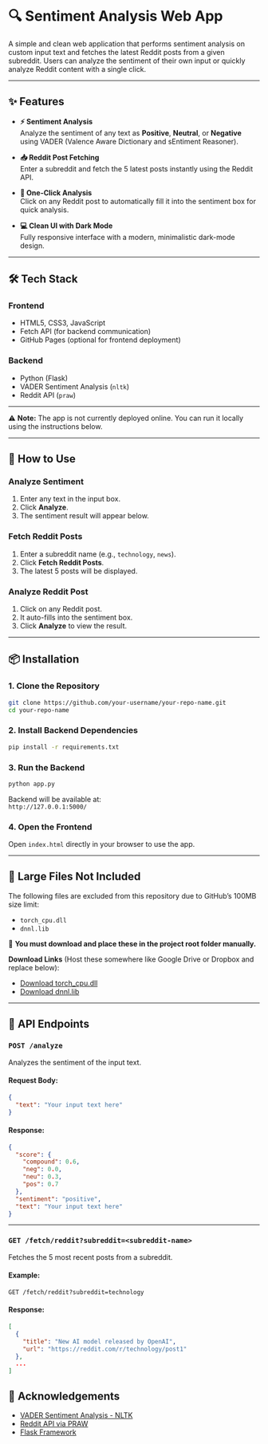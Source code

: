 
# 🔍 Sentiment Analysis Web App

A simple and clean web application that performs sentiment analysis on custom input text and fetches the latest Reddit posts from a given subreddit. Users can analyze the sentiment of their own input or quickly analyze Reddit content with a single click.

---

## ✨ Features

- **⚡ Sentiment Analysis**  
  Analyze the sentiment of any text as **Positive**, **Neutral**, or **Negative** using VADER (Valence Aware Dictionary and sEntiment Reasoner).

- **📥 Reddit Post Fetching**  
  Enter a subreddit and fetch the 5 latest posts instantly using the Reddit API.

- **🧠 One-Click Analysis**  
  Click on any Reddit post to automatically fill it into the sentiment box for quick analysis.

- **💻 Clean UI with Dark Mode**  
  Fully responsive interface with a modern, minimalistic dark-mode design.

---

## 🛠️ Tech Stack

### Frontend
- HTML5, CSS3, JavaScript
- Fetch API (for backend communication)
- GitHub Pages (optional for frontend deployment)

### Backend
- Python (Flask)
- VADER Sentiment Analysis (`nltk`)
- Reddit API (`praw`)

---

⚠️ **Note:** The app is not currently deployed online. You can run it locally using the instructions below.

---

## 🧪 How to Use

### Analyze Sentiment
1. Enter any text in the input box.
2. Click **Analyze**.
3. The sentiment result will appear below.

### Fetch Reddit Posts
1. Enter a subreddit name (e.g., `technology`, `news`).
2. Click **Fetch Reddit Posts**.
3. The latest 5 posts will be displayed.

### Analyze Reddit Post
1. Click on any Reddit post.
2. It auto-fills into the sentiment box.
3. Click **Analyze** to view the result.

---

## 📦 Installation

### 1. Clone the Repository
```bash
git clone https://github.com/your-username/your-repo-name.git
cd your-repo-name
```

### 2. Install Backend Dependencies
```bash
pip install -r requirements.txt
```

### 3. Run the Backend
```bash
python app.py
```
Backend will be available at:  
`http://127.0.0.1:5000/`

### 4. Open the Frontend
Open `index.html` directly in your browser to use the app.

---

## 📁 Large Files Not Included

The following files are excluded from this repository due to GitHub’s 100MB size limit:

- `torch_cpu.dll`
- `dnnl.lib`

🔗 **You must download and place these in the project root folder manually.**

**Download Links** (Host these somewhere like Google Drive or Dropbox and replace below):
- [Download torch_cpu.dll](https://drive.google.com/file/d/1ZIOhm9bwSRo3fA247-dv75DnsDKXH9Z4/view?usp=drive_link)
- [Download dnnl.lib](https://drive.google.com/file/d/13Kf0swJGZAKusBl_hH7JV0TYFkZZ2brs/view?usp=drive_link)

---

## 📡 API Endpoints

### `POST /analyze`

Analyzes the sentiment of the input text.

#### Request Body:
```json
{
  "text": "Your input text here"
}
```

#### Response:
```json
{
  "score": {
    "compound": 0.6,
    "neg": 0.0,
    "neu": 0.3,
    "pos": 0.7
  },
  "sentiment": "positive",
  "text": "Your input text here"
}
```

---

### `GET /fetch/reddit?subreddit=<subreddit-name>`

Fetches the 5 most recent posts from a subreddit.

#### Example:
```http
GET /fetch/reddit?subreddit=technology
```

#### Response:
```json
[
  {
    "title": "New AI model released by OpenAI",
    "url": "https://reddit.com/r/technology/post1"
  },
  ...
]
```

## 🙏 Acknowledgements

- [VADER Sentiment Analysis - NLTK](https://github.com/cjhutto/vaderSentiment)
- [Reddit API via PRAW](https://praw.readthedocs.io/)
- [Flask Framework](https://flask.palletsprojects.com/)
